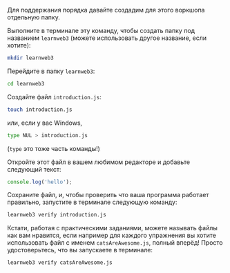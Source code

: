 Для поддержания порядка давайте создадим для этого воркшопа отдельную папку.

Выполните в терминале эту команду, чтобы создать папку под названием `learnweb3` (можете использовать другое название, если хотите):

```bash
mkdir learnweb3
```

Перейдите в папку `learnweb3`:

```bash
cd learnweb3
```

Создайте файл `introduction.js`:

```bash
touch introduction.js
```

или, если у вас Windows,
```bash
type NUL > introduction.js
```
(`type` это тоже часть команды!)

Откройте этот файл в вашем любимом редакторе и добавьте следующий текст:

```js
console.log('hello');
```

Сохраните файл, и, чтобы проверить что ваша программа работает правильно, запустите в терминале следующую команду:

```bash
learnweb3 verify introduction.js
```

Кстати, работая с практическими заданиями, можете называть файлы как вам нравится, если например для каждого упражнения вы хотите использовать файл с именем `catsAreAwesome.js`, полный вперёд! Просто удостоверьтесь, что вы запускаете в терминале:

```bash
learnweb3 verify catsAreAwesome.js
```
